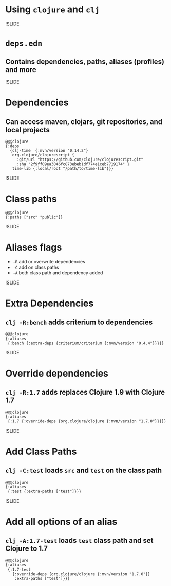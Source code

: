 # Using `clojure` and `clj`

!SLIDE

# `deps.edn`
## Contains dependencies, paths, aliases (profiles) and more

!SLIDE

# Dependencies

## Can access maven, clojars, git repositories, and local projects

    @@@clojure
    {:deps
      {clj-time  {:mvn/version "0.14.2"}
       org.clojure/clojurescript {
         :git/url "https://github.com/clojure/clojurescript.git"
         :sha "2f9ff09ea3046fc873ebeb1df774e1ceb7719174" }
       time-lib {:local/root "/path/to/time-lib"}}}

!SLIDE

# Class paths

    @@@clojure
    {:paths ["src" "public"]}

!SLIDE

# Aliases flags
* `-R` add or overwrite dependencies
* `-C` add on class paths
* `-A` both class path and dependency added

!SLIDE

# Extra Dependencies
## `clj -R:bench` adds criterium to dependencies

    @@@clojure
    {:aliases
     {:bench {:extra-deps {criterium/criterium {:mvn/version "0.4.4"}}}}}


!SLIDE

# Override dependencies
## `clj -R:1.7` adds replaces Clojure 1.9 with Clojure 1.7

    @@@clojure
    {:aliases
     {:1.7 {:override-deps {org.clojure/clojure {:mvn/version "1.7.0"}}}}}


!SLIDE

# Add Class Paths
## `clj -C:test` loads `src` and `test` on the class path

    @@@clojure
    {:aliases
     {:test {:extra-paths ["test"]}}}


!SLIDE

# Add all options of an alias
## `clj -A:1.7-test` loads `test` class path and set Clojure to 1.7

    @@@clojure
    {:aliases
     {:1.7-test
       {:override-deps {org.clojure/clojure {:mvn/version "1.7.0"}}
        :extra-paths ["test"]}}}

